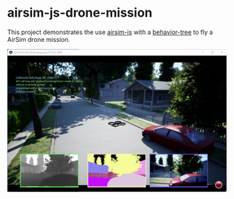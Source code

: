 # airsim-js-drone-mission
This project demonstrates the use [airsim-js](https://github.com/ros2jsguy/airsim-js) with a [behavior-tree](https://github.com/6RiverSystems/blueshell) to fly a AirSim drone mission. 

![Mission](./flight-path1.png)


